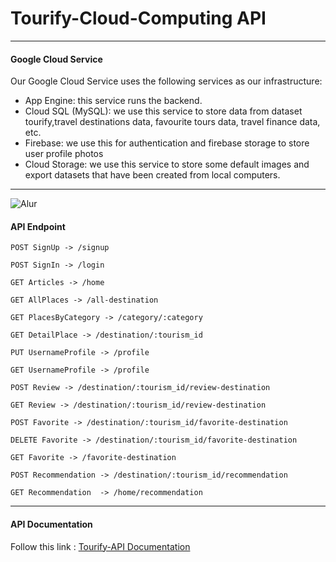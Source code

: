# Tourify-Cloud-Computing API
---
#### Google Cloud Service
​Our Google Cloud Service uses the following services as our infrastructure:
* App Engine: this service runs the backend.
* Cloud SQL (MySQL): we use this service to store data from dataset tourify,travel destinations data, favourite tours data, travel finance data, etc.
* Firebase: we use this for authentication and firebase storage to store user profile photos
* Cloud Storage: we use this service  to store some default images and export datasets that have been created from local computers.
---
![Alur](arsitektur-gcp.jpeg)
#### API Endpoint
```
POST SignUp -> /signup
```
```
POST SignIn -> /login
```
```
GET Articles -> /home
```
```
GET AllPlaces -> /all-destination
```
```
GET PlacesByCategory -> /category/:category
```
```
GET DetailPlace -> /destination/:tourism_id
```
```
PUT UsernameProfile -> /profile
```
```
GET UsernameProfile -> /profile
```
```
POST Review -> /destination/:tourism_id/review-destination
```
```
GET Review -> /destination/:tourism_id/review-destination
```
```
POST Favorite -> /destination/:tourism_id/favorite-destination
```
```
DELETE Favorite -> /destination/:tourism_id/favorite-destination
```
```
GET Favorite -> /favorite-destination
```
```
POST Recommendation -> /destination/:tourism_id/recommendation
```
```
GET Recommendation  -> /home/recommendation
```
---
#### API Documentation
Follow this link : [Tourify-API Documentation](https://documenter.getpostman.com/view/34779132/2sA3XQi2Zu)

